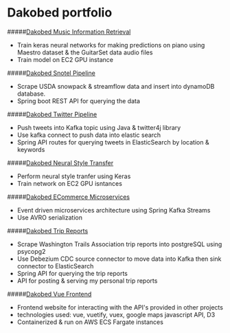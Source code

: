 # Dakobed portfolio


#####[Dakobed Music Information Retrieval](dakobed-mir/README.MD)
- Train keras neural networks for making predictions on piano using Maestro dataset & the GuitarSet data audio files
- Train model on EC2 GPU instance
 

#####[Dakobed Snotel Pipeline](dakobed-snotel-service/README.MD)
- Scrape USDA snowpack & streamflow data and insert into dynamoDB database.
- Spring boot REST API for querying the data


#####[Dakobed Twitter Pipeline](dakobed-twitter-service/README.MD)
- Push tweets into Kafka topic using Java & twitter4j library
- Use kafka connect to push data into elastic search
- Spring API routes for querying tweets in ElasticSearch by location & keywords


#####[Dakobed Neural Style Transfer](dakobed-style/README.MD)
- Perform neural style tranfer using Keras
- Train network on EC2 GPU isntances


#####[Dakobed ECommerce Microservices](dakobed-orders-service/README.MD)
- Event driven microservices architecture using Spring Kafka Streams 
- Use AVRO serialization 


#####[Dakobed Trip Reports](dakobed-reports/README.MD)
- Scrape Washington Trails Association trip reports into postgreSQL using psycopg2
- Use Debezium CDC source connector to move data into Kafka then sink connector to ElasticSearch
- Spring API for querying the trip reports
- API for posting & serving my personal trip reports 


#####[Dakobed Vue Frontend](dakobed-vue/README.MD)
- Frontend website for interacting with the API's provided in other projects
- technologies used: vue, vuetify, vuex, google maps javascript API, D3
- Containerized & run on AWS ECS Fargate instances